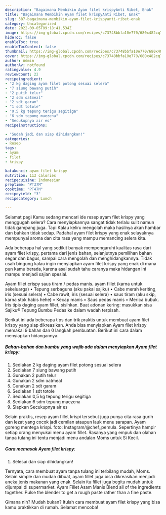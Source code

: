 ```yaml
---
description: "Bagaimana Membikin Ayam filet krispyAnti Ribet, Enak"
title: "Bagaimana Membikin Ayam filet krispyAnti Ribet, Enak"
slug: 387-bagaimana-membikin-ayam-filet-krispyanti-ribet-enak
category: Uncategorized
date: 2022-09-05T09:18:41.534Z
image: https://img-global.cpcdn.com/recipes/c73748bbfa10e770/680x482cq70/ayam-filet-krispy-foto-resep-utama.jpg
hideToc: false
enableToc: true
enableTocContent: false
thumbnail: https://img-global.cpcdn.com/recipes/c73748bbfa10e770/680x482cq70/ayam-filet-krispy-foto-resep-utama.jpg
cover: https://img-global.cpcdn.com/recipes/c73748bbfa10e770/680x482cq70/ayam-filet-krispy-foto-resep-utama.jpg
author: Admin
authorAv: notfound
ratingvalue: 4.9
reviewcount: 22
recipeingredient:
- "2 kg daging ayam filet potong sesuai selera"
- "7 siung bawang putih"
- "2 putih telur"
- "2 sdm oatmeal"
- "2 sdt garam"
- "1 sdt totole"
- "0,5 kg tepung terigu segitiga"
- "6 sdm tepung maezena"
- "Secukupnya air es"
recipeinstructions:

- "Sudah jadi dan siap dihidangkan!"
categories:
- Resep
tags:
- ayam
- filet
- krispy

katakunci: ayam filet krispy 
nutrition: 113 calories
recipecuisine: Indonesian
preptime: "PT37M"
cooktime: "PT47M"
recipeyield: "3"
recipecategory: Lunch

---
```



Selamat pagi Kamu sedang mencari ide resep ayam filet krispy yang menggugah selera? Cara menyiapkannya sangat tidak terlalu sulit namun tidak gampang juga. Tapi Kalau keliru mengolah maka hasilnya akan hambar dan bahkan tidak sedap. Padahal ayam filet krispy yang enak selayaknya mempunyai aroma dan cita rasa yang mampu memancing selera kita.


Ada beberapa hal yang sedikit banyak mempengaruhi kualitas rasa dari ayam filet krispy, pertama dari jenis bahan, selanjutnya pemilihan bahan segar dan bagus, sampai cara mengolah dan menghidangkannya. Tidak usah bingung kalau ingin menyiapkan ayam filet krispy yang enak di mana pun kamu berada, karena asal sudah tahu caranya maka hidangan ini mampu menjadi sajian spesial.

Ayam fillet crispy saus tiram / pedas manis. ayam fillet (karna untuk sekeluarga) • Tepung serbaguna (aku pakai sajiku) • Cabe merah keriting, iris (sesuai selera) • Cabe rawit, iris (sesuai selera) • saus tiram (aku skip, karna stok habis hehe) • Kecap manis • Saus pedas manis • Merica bubuk. Iris tipis daging ayam fillet, sisihkan. Buat adonan kering: masukkan sisa Sajiku® Tepung Bumbu Pedas ke dalam wadah terpisah.


Berikut ini ada beberapa tips dan trik praktis untuk membuat ayam filet krispy yang siap dikreasikan. Anda bisa menyiapkan Ayam filet krispy memakai 9 bahan dan 0 langkah pembuatan. Berikut ini cara dalam menyiapkan hidangannya.

<!--inarticleads1-->

##### Bahan-bahan dan bumbu yang wajib ada dalam menyiapkan Ayam filet krispy:

1. Sediakan 2 kg daging ayam filet potong sesuai selera
1. Sediakan 7 siung bawang putih
1. Gunakan 2 putih telur
1. Gunakan 2 sdm oatmeal
1. Gunakan 2 sdt garam
1. Sediakan 1 sdt totole
1. Sediakan 0,5 kg tepung terigu segitiga
1. Sediakan 6 sdm tepung maezena
1. Siapkan Secukupnya air es


Selain praktis, resep ayam fillet krispi tersebut juga punya cita rasa gurih dan lezat yang cocok jadi cemilan ataupun lauk menu sarapan. Ayam goreng mentega krispi. foto: Instagram/@chef_pemula. Sepertinya hampir setiap orang menyukai menu ayam fillet. Rasanya yang empuk dan olahan tanpa tulang ini tentu menjadi menu andalan Moms untuk Si Kecil. 

<!--inarticleads2-->

##### Cara memasak Ayam filet krispy:


1. Selesai dan siap dihidangkan!

Ternyata, cara membuat ayam tanpa tulang ini terbilang mudah, Moms. Selain simple dan mudah dibuat, ayam fillet juga bisa dikreasikan menjadi aneka jenis makanan yang enak. Selain itu fillet juga begitu mudah untuk dijumpai di supermarket. Ayam Fillet Asam Manis Blend all of the ingredients together. Pulse the blender to get a rough paste rather than a fine paste. 

Gimana nih? Mudah bukan? Itulah cara membuat ayam filet krispy yang bisa kamu praktikkan di rumah. Selamat mencoba!
